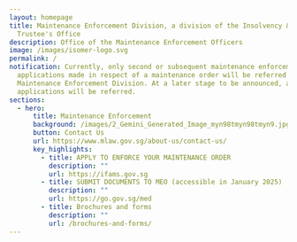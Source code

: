 ```yaml
---
layout: homepage
title: Maintenance Enforcement Division, a division of the Insolvency & Public
  Trustee's Office
description: Office of the Maintenance Enforcement Officers
image: /images/isomer-logo.svg
permalink: /
notification: Currently, only second or subsequent maintenance enforcement
  applications made in respect of a maintenance order will be referred to the
  Maintenance Enforcement Division. At a later stage to be announced, all
  applications will be referred.
sections:
  - hero:
      title: Maintenance Enforcement
      background: /images/2_Gemini_Generated_Image_myn98tmyn98tmyn9.jpg
      button: Contact Us
      url: https://www.mlaw.gov.sg/about-us/contact-us/
      key_highlights:
        - title: APPLY TO ENFORCE YOUR MAINTENANCE ORDER
          description: ""
          url: https://ifams.gov.sg
        - title: SUBMIT DOCUMENTS TO MEO (accessible in January 2025)
          description: ""
          url: https://go.gov.sg/med
        - title: Brochures and forms
          description: ""
          url: /brochures-and-forms/
---
```

